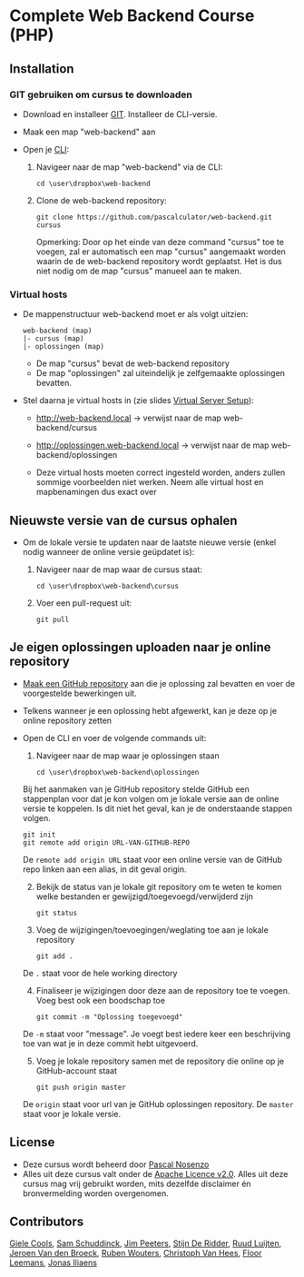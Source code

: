 Complete Web Backend Course (PHP)
===========

## Installation

### GIT gebruiken om cursus te downloaden
  - Download en installeer [GIT](http://git-scm.com/). Installeer de CLI-versie.

  - Maak een map "web-backend" aan 

  - Open je [CLI](http://en.wikipedia.org/wiki/Command-line_interface):

    1. Navigeer naar de map "web-backend" via de CLI:
    
       ````
       cd \user\dropbox\web-backend
       ````
    2. Clone de web-backend repository:
       
       ````
       git clone https://github.com/pascalculator/web-backend.git cursus
       ````
       Opmerking: Door op het einde van deze command "cursus" toe te voegen, zal er automatisch een map "cursus" aangemaakt worden waarin de de web-backend repository wordt geplaatst. Het is dus niet nodig om de map "cursus" manueel aan te maken. 

### Virtual hosts

  - De mappenstructuur web-backend moet er als volgt uitzien:
  
    ```
    web-backend (map)
    |- cursus (map)
    |- oplossingen (map)
    ```
  
    - De map "cursus" bevat de web-backend repository
    - De map "oplossingen" zal uiteindelijk je zelfgemaakte oplossingen bevatten.

  - Stel daarna je virtual hosts in (zie slides [Virtual Server Setup](https://github.com/pascalculator/web-backend/blob/master/public/cursus/virtual-server-setup.pdf)):

    - http://web-backend.local -> verwijst naar de map web-backend/cursus
    - http://oplossingen.web-backend.local -> verwijst naar de map web-backend/oplossingen

    - Deze virtual hosts moeten correct ingesteld worden, anders zullen sommige voorbeelden niet werken. Neem alle virtual host en mapbenamingen dus exact over
    


## Nieuwste versie van de cursus ophalen

  - Om de lokale versie te updaten naar de laatste nieuwe versie (enkel nodig wanneer de online versie geüpdatet is):
    1. Navigeer naar de map waar de cursus staat:
    
       ````
       cd \user\dropbox\web-backend\cursus
       ````
    2. Voer een pull-request uit:
       
       ````
       git pull
       ````

## Je eigen oplossingen uploaden naar je online repository

  - [Maak een GitHub repository](https://help.github.com/articles/create-a-repo) aan die je oplossing zal bevatten en voer de voorgestelde bewerkingen uit.

  - Telkens wanneer je een oplossing hebt afgewerkt, kan je deze op je online repository zetten

  - Open de CLI en voer de volgende commands uit:

    1. Navigeer naar de map waar je oplossingen staan
       ````
       cd \user\dropbox\web-backend\oplossingen
       ````
      
      Bij het aanmaken van je GitHub repository stelde GitHub een stappenplan voor dat je kon volgen om je lokale versie aan de online versie te koppelen. Is dit niet het geval, kan je de onderstaande stappen volgen.
      ````
      git init
      git remote add origin URL-VAN-GITHUB-REPO
      ````
      De `remote add origin URL` staat voor een online versie van de GitHub repo linken aan een alias, in dit geval origin.

    2. Bekijk de status van je lokale git repository om te weten te komen welke bestanden er gewijzigd/toegevoegd/verwijderd zijn
       ````
       git status
       ````
       
       

    3. Voeg de wijzigingen/toevoegingen/weglating toe aan je lokale repository 
       ````
       git add .
       ````
    De `.` staat voor de hele working directory

    4. Finaliseer je wijzigingen door deze aan de repository toe te voegen. Voeg best ook een boodschap toe
       ````
       git commit -m "Oplossing toegevoegd"
       ````
    De `-m` staat voor "message". Je voegt best iedere keer een beschrijving toe van wat je in deze commit hebt uitgevoerd.

    5. Voeg je lokale repository samen met de repository die online op je GitHub-account staat
       ````
       git push origin master
       ````
    De `origin` staat voor url van je GitHub oplossingen repository. De `master` staat voor je lokale versie.

## License

  - Deze cursus wordt beheerd door [Pascal Nosenzo](mailto:info@pascalculator.be)
  - Alles uit deze cursus valt onder de [Apache Licence v2.0](http://www.apache.org/licenses/LICENSE-2.0.html). Alles uit deze cursus mag vrij gebruikt worden, mits dezelfde disclaimer én bronvermelding worden overgenomen.

## Contributors


[Giele Cools](https://github.com/GieleCools), [Sam Schuddinck](https://github.com/TheNumber4/), [Jim Peeters](https://github.com/jimpeeters), [Stijn De Ridder](https://github.com/DeRidderStijn), [Ruud Luijten](https://github.com/rluijten/ ), [Jeroen Van den Broeck](https://www.github.com/jeroenjvdb), [Ruben Wouters](https://github.com/Ravar33), [Christoph Van Hees](https://github.com/Christophvh), [Floor Leemans](https://github.com/FloorLeemans), [Jonas Iliaens](https://github.com/jonasiliaens)
